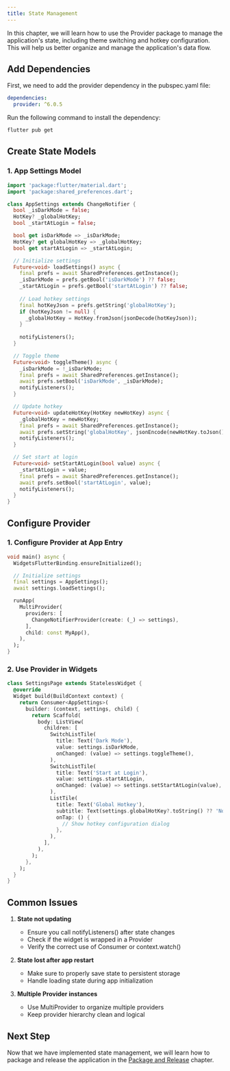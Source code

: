 ```yaml
---
title: State Management
---
```


In this chapter, we will learn how to use the Provider package to manage the application's state, including theme switching and hotkey configuration. This will help us better organize and manage the application's data flow.

## Add Dependencies

First, we need to add the provider dependency in the pubspec.yaml file:

```yaml
dependencies:
  provider: ^6.0.5
```

Run the following command to install the dependency:

```bash
flutter pub get
```

## Create State Models

### 1. App Settings Model

```dart
import 'package:flutter/material.dart';
import 'package:shared_preferences.dart';

class AppSettings extends ChangeNotifier {
  bool _isDarkMode = false;
  HotKey? _globalHotKey;
  bool _startAtLogin = false;

  bool get isDarkMode => _isDarkMode;
  HotKey? get globalHotKey => _globalHotKey;
  bool get startAtLogin => _startAtLogin;

  // Initialize settings
  Future<void> loadSettings() async {
    final prefs = await SharedPreferences.getInstance();
    _isDarkMode = prefs.getBool('isDarkMode') ?? false;
    _startAtLogin = prefs.getBool('startAtLogin') ?? false;
    
    // Load hotkey settings
    final hotKeyJson = prefs.getString('globalHotKey');
    if (hotKeyJson != null) {
      _globalHotKey = HotKey.fromJson(jsonDecode(hotKeyJson));
    }
    
    notifyListeners();
  }

  // Toggle theme
  Future<void> toggleTheme() async {
    _isDarkMode = !_isDarkMode;
    final prefs = await SharedPreferences.getInstance();
    await prefs.setBool('isDarkMode', _isDarkMode);
    notifyListeners();
  }

  // Update hotkey
  Future<void> updateHotKey(HotKey newHotKey) async {
    _globalHotKey = newHotKey;
    final prefs = await SharedPreferences.getInstance();
    await prefs.setString('globalHotKey', jsonEncode(newHotKey.toJson()));
    notifyListeners();
  }

  // Set start at login
  Future<void> setStartAtLogin(bool value) async {
    _startAtLogin = value;
    final prefs = await SharedPreferences.getInstance();
    await prefs.setBool('startAtLogin', value);
    notifyListeners();
  }
}
```

## Configure Provider

### 1. Configure Provider at App Entry

```dart
void main() async {
  WidgetsFlutterBinding.ensureInitialized();

  // Initialize settings
  final settings = AppSettings();
  await settings.loadSettings();

  runApp(
    MultiProvider(
      providers: [
        ChangeNotifierProvider(create: (_) => settings),
      ],
      child: const MyApp(),
    ),
  );
}
```

### 2. Use Provider in Widgets

```dart
class SettingsPage extends StatelessWidget {
  @override
  Widget build(BuildContext context) {
    return Consumer<AppSettings>(
      builder: (context, settings, child) {
        return Scaffold(
          body: ListView(
            children: [
              SwitchListTile(
                title: Text('Dark Mode'),
                value: settings.isDarkMode,
                onChanged: (value) => settings.toggleTheme(),
              ),
              SwitchListTile(
                title: Text('Start at Login'),
                value: settings.startAtLogin,
                onChanged: (value) => settings.setStartAtLogin(value),
              ),
              ListTile(
                title: Text('Global Hotkey'),
                subtitle: Text(settings.globalHotKey?.toString() ?? 'Not set'),
                onTap: () {
                  // Show hotkey configuration dialog
                },
              ),
            ],
          ),
        );
      },
    );
  }
}
```

## Common Issues

1. **State not updating**
   - Ensure you call notifyListeners() after state changes
   - Check if the widget is wrapped in a Provider
   - Verify the correct use of Consumer or context.watch()

2. **State lost after app restart**
   - Make sure to properly save state to persistent storage
   - Handle loading state during app initialization

3. **Multiple Provider instances**
   - Use MultiProvider to organize multiple providers
   - Keep provider hierarchy clean and logical

## Next Step

Now that we have implemented state management, we will learn how to package and release the application in the [Package and Release](./05-Package_And_Release.md) chapter.